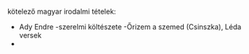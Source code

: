 kötelező magyar irodalmi tételek:
- Ady Endre
  -szerelmi költészete
  -Őrizem a szemed (Csinszka), Léda versek
-